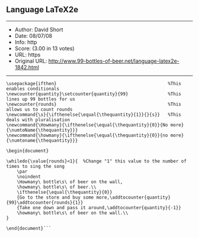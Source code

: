 
## Language LaTeX2e ##
---
- Author: David Short
- Date: 08/07/08
- Info: http
- Score:  (3.00 in 13 votes)
- URL: https
- Original URL: http://www.99-bottles-of-beer.net/language-latex2e-1842.html
---

```\documentclass[12pt,a4paper]{memoir}                         %This doc class enables \numname
\usepackage{ifthen}                                          %This enables conditionals
\newcounter{quantity}\setcounter{quantity}{99}               %This lines up 99 bottles for us
\newcounter{rounds}                                          %This allows us to count rounds
\newcommand{\s}{\ifthenelse{\equal{\thequantity}{1}}{}{s}}   %This deals with pluralisation
\newcommand{\Howmany}{\ifthenelse{\equal{\thequantity}{0}}{No more}{\numtoName{\thequantity}}}
\newcommand{\howmany}{\ifthenelse{\equal{\thequantity}{0}}{no more}{\numtoname{\thequantity}}}

\begin{document}

\whiledo{\value{rounds}<1}{  %Change "1" this value to the number of times to sing the song
	\par
	\noindent
	\Howmany\ bottle\s\ of beer on the wall,
	\howmany\ bottle\s\ of beer.\\
	\ifthenelse{\equal{\thequantity}{0}}
	{Go to the store and buy some more,\addtocounter{quantity}{99}\addtocounter{rounds}{1}}
	{Take one down and pass it around,\addtocounter{quantity}{-1}}
	\howmany\ bottle\s\ of beer on the wall.\\
}

\end{document}```